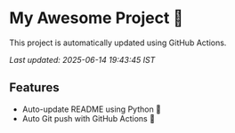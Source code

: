 # My Awesome Project 🚀

This project is automatically updated using GitHub Actions.

_Last updated: 2025-06-14 19:43:45 IST_

## Features
- Auto-update README using Python 🐍
- Auto Git push with GitHub Actions 🤖
